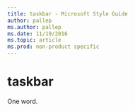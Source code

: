 ```yaml
---
title: taskbar - Microsoft Style Guide
author: pallep
ms.author: pallep
ms.date: 11/19/2016
ms.topic: article
ms.prod: non-product specific
---
```


# taskbar

One word.
